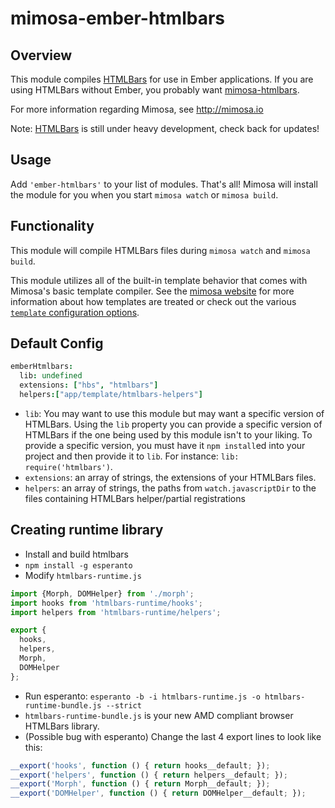mimosa-ember-htmlbars
===========

## Overview

This module compiles [HTMLBars](https://github.com/tildeio/htmlbars) for use in Ember applications. If you are using HTMLBars without Ember, you probably want [mimosa-htmlbars](https://github.com/dbashford/mimosa-htmlbars).

For more information regarding Mimosa, see http://mimosa.io

Note: [HTMLBars](https://github.com/tildeio/htmlbars) is still under heavy development, check back for updates!

## Usage

Add `'ember-htmlbars'` to your list of modules.  That's all!  Mimosa will install the module for you when you start `mimosa watch` or `mimosa build`.

## Functionality

This module will compile HTMLBars files during `mimosa watch` and `mimosa build`.

This module utilizes all of the built-in template behavior that comes with Mimosa's basic template compiler.  See the [mimosa website](http://mimosa.io/compilers.html#mt) for more information about how templates are treated or check out the various [`template` configuration options](http://mimosa.io/configuration.html#templates).

## Default Config

```coffeescript
emberHtmlbars:
  lib: undefined
  extensions: ["hbs", "htmlbars"]
  helpers:["app/template/htmlbars-helpers"]
```

* `lib`: You may want to use this module but may want a specific version of HTMLBars. Using the `lib` property you can provide a specific version of HTMLBars if the one being used by this module isn't to your liking. To provide a specific version, you must have it `npm install`ed into your project and then provide it to `lib`. For instance: `lib: require('htmlbars')`.
* `extensions`: an array of strings, the extensions of your HTMLBars files.
* `helpers`: an array of strings, the paths from `watch.javascriptDir` to the files containing HTMLBars helper/partial registrations

## Creating runtime library

* Install and build htmlbars
* `npm install -g esperanto`
* Modify `htmlbars-runtime.js`
```javascript
import {Morph, DOMHelper} from './morph';
import hooks from 'htmlbars-runtime/hooks';
import helpers from 'htmlbars-runtime/helpers';

export {
  hooks,
  helpers,
  Morph,
  DOMHelper
};
```
* Run esperanto: `esperanto -b -i htmlbars-runtime.js -o htmlbars-runtime-bundle.js --strict`
* `htmlbars-runtime-bundle.js` is your new AMD compliant browser HTMLBars library.
* (Possible bug with esperanto) Change the last 4 export lines to look like this:
```javascript
__export('hooks', function () { return hooks__default; });
__export('helpers', function () { return helpers__default; });
__export('Morph', function () { return Morph__default; });
__export('DOMHelper', function () { return DOMHelper__default; });
```